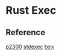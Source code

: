 # Rust Exec

## Reference
[p2300](https://www.open-std.org/jtc1/sc22/wg21/docs/papers/2023/p2300r7.html)
[stdexec](https://github.com/NVIDIA/stdexec)
[txrx](https://github.com/AndWass/txrx)
